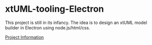 # xtUML-tooling-Electron
  This project is still in its infancy.  The idea is to design an xtUML model builder in Electron using node.js/html/css.

  <a id="Project Information"></a>[Project Information](https://fmay-software.github.io/xtUML-tooling-Electron/)
  